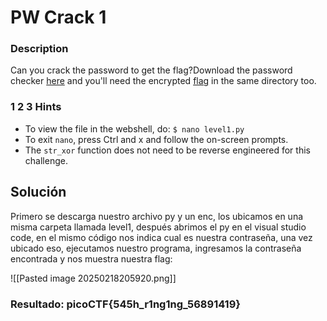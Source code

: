 # PW Crack 1

### Description

Can you crack the password to get the flag?Download the password checker [here](https://artifacts.picoctf.net/c/10/level1.py) and you'll need the encrypted [flag](https://artifacts.picoctf.net/c/10/level1.flag.txt.enc) in the same directory too.

### 1 2 3 Hints 

* To view the file in the webshell, do: `$ nano level1.py`
* To exit `nano`, press Ctrl and x and follow the on-screen prompts.
* The `str_xor` function does not need to be reverse engineered for this challenge.

## Solución

Primero se descarga nuestro archivo py y un enc, los ubicamos en una misma carpeta llamada level1, después abrimos el py en el visual studio code, en el mismo código nos indica cual es nuestra contraseña, una vez ubicado eso, ejecutamos nuestro programa, ingresamos la contraseña encontrada y nos muestra nuestra flag: 

![[Pasted image 20250218205920.png]]

### Resultado: picoCTF{545h_r1ng1ng_56891419}